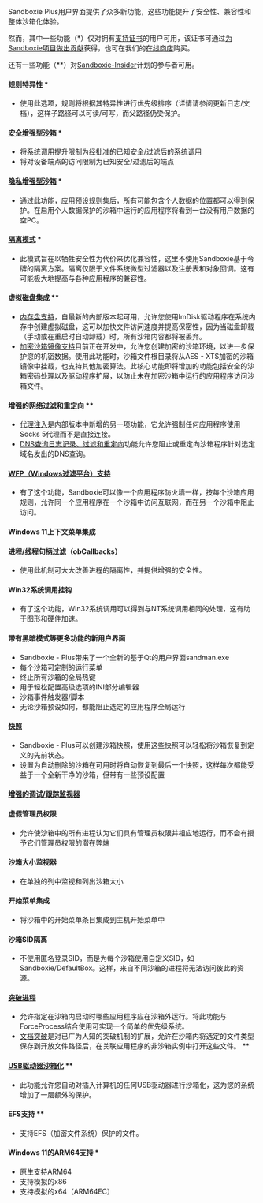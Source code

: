 Sandboxie Plus用户界面提供了众多新功能，这些功能提升了安全性、兼容性和整体沙箱化体验。

然而，其中一些功能（*）仅对拥有[支持证书](../PlusContent/zh_CN/supporter-certificate.md)的用户可用，该证书可通过[为Sandboxie项目做出贡献](https://github.com/sandboxie-plus/Sandboxie/blob/master/CONTRIBUTING.md)获得，也可在我们的[在线商店](https://xanasoft.com/shop/)购买。

还有一些功能（**）对[Sandboxie-Insider](../PlusContent/zh_CN/Sandboxie-Insider.md)计划的参与者可用。

#### [规则特异性](../PlusContent/zh_CN/RuleSpecificity.md) *
 - 使用此选项，规则将根据其特异性进行优先级排序（详情请参阅更新日志/文档），这样子路径可以可读/可写，而父路径仍受保护。

#### [安全增强型沙箱](../PlusContent/zh_CN/security-mode.md) *
 - 将系统调用提升限制为经批准的已知安全/过滤后的系统调用
 - 将对设备端点的访问限制为已知安全/过滤后的端点

#### [隐私增强型沙箱](../PlusContent/zh_CN/privacy-mode.md) *
 - 通过此功能，应用预设规则集后，所有可能包含个人数据的位置都可以得到保护。在启用个人数据保护的沙箱中运行的应用程序将看到一台没有用户数据的空PC。

#### [隔离模式](../PlusContent/zh_CN/compartment-mode.md) *
 - 此模式旨在以牺牲安全性为代价来优化兼容性，这里不使用Sandboxie基于令牌的隔离方案。隔离仅限于文件系统微型过滤器以及注册表和对象回调。这有可能极大地提高与各种应用程序的兼容性。

#### 虚拟磁盘集成 **
 - [内存盘支持](../PlusContent/zh_CN/RamDiskSupport.md)，自最新的内部版本起可用，允许您使用ImDisk驱动程序在系统内存中创建虚拟磁盘，这可以加快文件访问速度并提高保密性，因为当磁盘卸载（手动或在重启时自动卸载）时，所有沙箱内容都将被丢弃。
 - [加密沙箱镜像支持](../PlusContent/zh_CN/BoxEncryption.md)目前正在开发中，允许您创建加密的沙箱环境，以进一步保护您的机密数据。使用此功能时，沙箱文件根目录将从AES - XTS加密的沙箱镜像中挂载，也支持其他加密算法。此核心功能即将增加的功能包括安全的沙箱密码处理以及驱动程序扩展，以防止未在加密沙箱中运行的应用程序访问沙箱文件。

#### 增强的网络过滤和重定向 **
 - [代理注入](../PlusContent/zh_CN/ProxySupport.md)是内部版本中新增的另一项功能，它允许强制任何应用程序使用Socks 5代理而不是直接连接。
 - [DNS查询日志记录、过滤和重定向](../PlusContent/zh_CN/DNSFilter.md)功能允许您阻止或重定向沙箱程序针对选定域名发出的DNS查询。

#### [WFP（Windows过滤平台）支持](../PlusContent/zh_CN/WFPSupport.md)
 - 有了这个功能，Sandboxie可以像一个应用程序防火墙一样，按每个沙箱应用规则，允许同一个应用程序在一个沙箱中访问互联网，而在另一个沙箱中阻止访问。

#### Windows 11上下文菜单集成

#### 进程/线程句柄过滤（obCallbacks）
 - 使用此机制可大大改善进程的隔离性，并提供增强的安全性。

#### Win32系统调用挂钩
 - 有了这个功能，Win32系统调用可以得到与NT系统调用相同的处理，这有助于图形和硬件加速。

#### 带有黑暗模式等更多功能的新用户界面
 - Sandboxie - Plus带来了一个全新的基于Qt的用户界面sandman.exe
 - 每个沙箱可定制的运行菜单
 - 终止所有沙箱的全局热键
 - 用于轻松配置高级选项的INI部分编辑器
 - 沙箱事件触发器/脚本
 - 无论沙箱预设如何，都能阻止选定的应用程序全局运行

#### [快照](../PlusContent/zh_CN/BoxSnapshots.md)
 - Sandboxie - Plus可以创建沙箱快照，使用这些快照可以轻松将沙箱恢复到定义的先前状态。
 - 设置为自动删除的沙箱在可用时将自动恢复到最后一个快照，这样每次都能受益于一个全新干净的沙箱，但带有一些预设配置

#### [增强的调试/跟踪监视器](../PlusContent/zh_CN/TraceLog.md)

#### 虚假管理员权限
 - 允许使沙箱中的所有进程认为它们具有管理员权限并相应地运行，而不会有授予它们管理员权限的潜在弊端

#### 沙箱大小监视器
 - 在单独的列中监视和列出沙箱大小

#### 开始菜单集成
 - 将沙箱中的开始菜单条目集成到主机开始菜单中

#### 沙箱SID隔离
 - 不使用匿名登录SID，而是为每个沙箱使用自定义SID，如Sandboxie/DefaultBox。这样，来自不同沙箱的进程将无法访问彼此的资源。

#### [突破进程](../Content/zh_CN/BreakoutProcess.md)
 - 允许指定在沙箱内启动时哪些应用程序应在沙箱外运行。将此功能与ForceProcess结合使用可实现一个简单的优先级系统。
 - [文档突破](../Content/zh_CN/BreakoutDocument.md)是对已广为人知的突破机制的扩展，允许在沙箱内将选定的文件类型保存到开放文件路径后，在关联应用程序的非沙箱实例中打开这些文件。  **

#### [USB驱动器沙箱化](../PlusContent/zh_CN/USBSandboxing.md) **
 - 此功能允许您自动对插入计算机的任何USB驱动器进行沙箱化，这为您的系统增加了一层额外的保护。

#### EFS支持 **
 - 支持EFS（加密文件系统）保护的文件。

#### Windows 11的ARM64支持 *
 - 原生支持ARM64
 - 支持模拟的x86
 - 支持模拟的x64（ARM64EC）